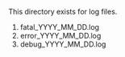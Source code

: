 This directory exists for log files.

1. fatal_YYYY_MM_DD.log
2. error_YYYY_MM_DD.log
3. debug_YYYY_MM_DD.log
